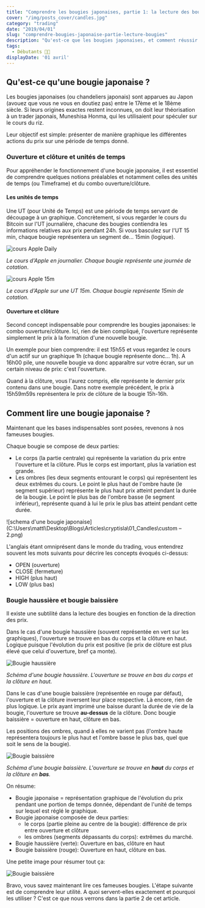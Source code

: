 ```yaml
---
title: "Comprendre les bougies japonaises, partie 1: la lecture des bougies."
cover: "/img/posts_cover/candles.jpg"
category: "trading"
date: "2019/04/01"
slug: "comprendre-bougies-japonaise-partie-lecture-bougies"
description: "Qu'est-ce que les bougies japonaises, et comment réussir à les lire. Nous répondrons à ces questions dans la partie 1 de ce guide consacré à la lecture de ces fameuses bougies."
tags: 
  - Débutants 👨‍🎓
displayDate: '01 avril'
---
```


## Qu'est-ce qu'une bougie japonaise ?

 Les bougies japonaises (ou chandeliers japonais) sont apparues au Japon (avouez que vous ne vous en doutiez pas) entre le 17ème et le 18ème siècle. Si leurs origines exactes restent inconnues, on doit leur théorisation à un trader japonais, Muneshisa Honma, qui les utilisaient pour spéculer sur le cours du riz.

Leur objectif est simple: présenter de manière graphique les différentes actions du prix sur une période de temps donné.

### Ouverture et clôture et unités de temps

Pour appréhender le fonctionnement d'une bougie japonaise, il est essentiel de comprendre quelques notions préalables et notamment celles des unités de temps (ou Timeframe) et du combo ouverture/clôture.

#### Les unités de temps

Une UT (pour Unité de Temps) est une période de temps servant de découpage à un graphique. Concrètement, si vous regarder le cours du Bitcoin sur l'UT journalière, chacune des bougies contiendra les informations relatives aux prix pendant 24h. Si vous basculez sur l'UT 15 min, chaque bougie représentera un segment de... 15min (logique).

![cours Apple Daily](./01_Candles/appl_daily.png)

*Le cours d'Apple en journalier. Chaque bougie représente une journée de cotation*.

![cours Apple 15m](./01_Candles/appl_15m.png)

*Le cours d'Apple sur une UT 15m. Chaque bougie représente 15min de cotation.*

#### Ouverture et clôture

Second concept indispensable pour comprendre les bougies japonaises: le combo ouverture/clôture. Ici, rien de bien compliqué, l'ouverture représente simplement le prix à la formation d'une nouvelle bougie. 

Un exemple pour bien comprendre: il est 15h55 et vous regardez le cours d'un actif sur un graphique 1h (chaque bougie représente donc... 1h). A 16h00 pile, une nouvelle bougie va donc apparaître sur votre écran, sur un certain niveau de prix: c'est l'ouverture.

Quand à la clôture, vous l'aurez compris, elle représente le dernier prix contenu dans une bougie. Dans notre exemple précédent, le prix à 15h59m59s représentera le prix de clôture de la bougie 15h-16h.

## Comment lire une bougie japonaise ?

Maintenant que les bases indispensables sont posées, revenons à nos fameuses bougies.

Chaque bougie se compose de deux parties: 

* Le corps (la partie centrale) qui représente la variation du prix entre l'ouverture et la clôture. Plus le corps est important, plus la variation est grande.
* Les ombres (les deux segments entourant le corps) qui représentent les deux extrêmes du cours. Le point le plus haut de l'ombre haute (le segment supérieur) représente le plus haut prix atteint pendant la durée de la bougie. Le point le plus bas de l'ombre basse (le segment inférieur), représente quand à lui le prix le plus bas atteint pendant cette durée. 

![schema d'une bougie japonaise](C:\Users\mattl\Desktop\Blogs\Articles\cryptisla\01_Candles\custom – 2.png)

L'anglais étant omniprésent dans le monde du trading, vous entendrez souvent les mots suivants pour décrire les concepts évoqués ci-dessus:

* OPEN (ouverture)
* CLOSE (fermeture)
* HIGH (plus haut)
* LOW (plus bas)

### Bougie haussière et bougie baissière

Il existe une subtilité dans la lecture des bougies en fonction de la direction des prix. 

Dans le cas d'une bougie haussière (souvent représentée en vert sur les graphiques), l'ouverture se trouve en bas du corps et la clôture en haut. Logique puisque l'évolution du prix est positive (le prix de clôture est plus élevé  que celui d'ouverture, bref ça monte). 

![Bougie haussière](./01_Candles/bougie_haussiere.png)

*Schéma d'une bougie haussière. L'ouverture se trouve en bas du corps et la clôture en haut.*

Dans le cas d'une bougie baissière (représentée en rouge par défaut), l'ouverture et la clôture inversent leur place respective. Là encore, rien de plus logique. Le prix ayant imprimé une baisse durant la durée de vie de la bougie, l'ouverture se trouve **au-dessus** de la clôture. Donc bougie baissière = ouverture en haut, clôture en bas.

Les positions des ombres, quand à elles ne varient pas (l'ombre haute représentera toujours le plus haut et l'ombre basse le plus bas, quel que soit le sens de la bougie).

![Bougie baissière](./01_Candles/bougie_baissiere.png)

*Schéma d'une bougie baissière. L'ouverture se trouve en **haut** du corps et la clôture en **bas**.*

On résume:

* Bougie japonaise = représentation graphique de l'évolution du prix pendant une portion de temps donnée, dépendant de l'unité de temps sur lequel est réglé le graphique.
* Bougie japonaise composée de deux parties:
  * le corps (partie pleine au centre de la bougie): différence de prix entre ouverture et clôture
  * les ombres (segments dépassants du corps): extrêmes du marché.
* Bougie haussière (verte): Ouverture en bas, clôture en haut
* Bougie baissière (rouge): Ouverture en haut, clôture en bas.

Une petite image pour résumer tout ça:

![Bougie baissière](./01_Candles/recap_bougies.png)

Bravo, vous savez maintenant lire ces fameuses bougies. L'étape suivante est de comprendre leur utilité. A quoi servent-elles exactement et pourquoi les utiliser ?   C'est ce que nous verrons dans la partie 2 de cet article.

